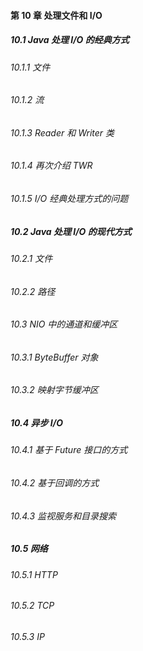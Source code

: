 #### 第 10 章 处理文件和 I/O
##### 10.1 Java 处理 I/O 的经典方式
###### 10.1.1 文件
###### 10.1.2 流
###### 10.1.3 Reader 和 Writer 类
###### 10.1.4 再次介绍 TWR
###### 10.1.5 I/O 经典处理方式的问题
##### 10.2 Java 处理 I/O 的现代方式
###### 10.2.1 文件
###### 10.2.2 路径
###### 10.3 NIO 中的通道和缓冲区
###### 10.3.1 ByteBuffer 对象
###### 10.3.2 映射字节缓冲区
##### 10.4 异步 I/O
###### 10.4.1 基于 Future 接口的方式
###### 10.4.2 基于回调的方式
###### 10.4.3 监视服务和目录搜索
##### 10.5 网络
###### 10.5.1 HTTP
###### 10.5.2 TCP
###### 10.5.3 IP